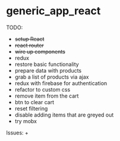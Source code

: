 # generic_app_react

TODO:
+ ~~setup React~~
+ ~~react router~~
+ ~~wire up components~~
+ redux
+ restore basic functionality
+ prepare data with products
+ grab a list of products via ajax
+ redux with firebase for authentication
+ refactor to custom css
+ remove item from the cart
+ btn to clear cart
+ reset filtering
+ disable adding items that are greyed out
+ try mobx

Issues:
+ 